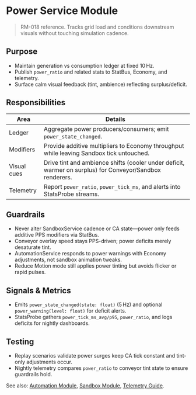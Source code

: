 # Power Service Module

> RM-018 reference. Tracks grid load and conditions downstream visuals without touching simulation cadence.

## Purpose
- Maintain generation vs consumption ledger at fixed 10 Hz.
- Publish `power_ratio` and related stats to StatBus, Economy, and telemetry.
- Surface calm visual feedback (tint, ambience) reflecting surplus/deficit.

## Responsibilities
| Area | Details |
| --- | --- |
| Ledger | Aggregate power producers/consumers; emit `power_state_changed`. |
| Modifiers | Provide additive multipliers to Economy throughput while leaving Sandbox tick untouched. |
| Visual cues | Drive tint and ambience shifts (cooler under deficit, warmer on surplus) for Conveyor/Sandbox renderers. |
| Telemetry | Report `power_ratio`, `power_tick_ms`, and alerts into StatsProbe streams. |

## Guardrails
- Never alter SandboxService cadence or CA state—power only feeds additive PPS modifiers via StatBus.
- Conveyor overlay speed stays PPS-driven; power deficits merely desaturate tint.
- AutomationService responds to power warnings with Economy adjustments, not sandbox animation tweaks.
- Reduce Motion mode still applies power tinting but avoids flicker or rapid pulses.

## Signals & Metrics
- Emits `power_state_changed(state: float)` (5 Hz) and optional `power_warning(level: float)` for deficit alerts.
- StatsProbe gathers `power_tick_ms_avg/p95`, `power_ratio`, and logs deficits for nightly dashboards.

## Testing
- Replay scenarios validate power surges keep CA tick constant and tint-only adjustments occur.
- Nightly telemetry compares `power_ratio` to conveyor tint state to ensure guardrails hold.

See also: [Automation Module](automation.md), [Sandbox Module](sandbox.md), [Telemetry Guide](../quality/Telemetry_Replay.md).
